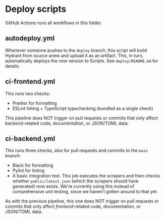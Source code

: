 # Deploy scripts

GitHub Actions runs all workflows in this folder.

## autodeploy.yml

Whenever someone pushes to the `deploy` branch, this script will build Hydrant from source anew and upload it as an artifact. This, in turn, automatically deploys the new version to Scripts. See `deploy/README.md` for details.

## ci-frontend.yml

This runs two checks:

- Prettier for formatting
- ESLint linting + TypeScript typechecking (bundled as a single check)

This pipeline does NOT trigger on pull requests or commits that only affect backend-related code, documentation, or JSON/TOML data.

## ci-backend.yml

This runs three checks, also for pull requests and commits to the `main` branch:

- Black for formatting
- Pylint for linting
- A basic integration test. This job executes the scrapers and then checks whether `public/latest.json` (which the scrapers should have generated) now exists. We're currently using this instead of comprehensive unit testing, since we haven't gotten around to that yet.

As with the previous pipeline, this one does NOT trigger on pull requests or commits that only affect _frontend_-related code, documentation, or JSON/TOML data.
